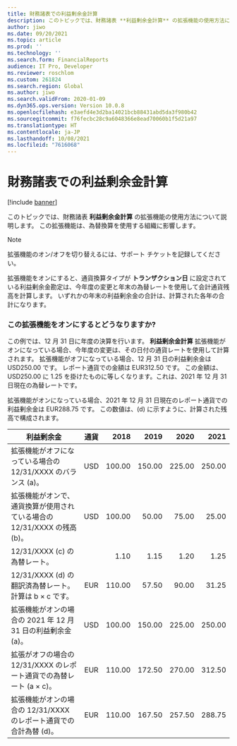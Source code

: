 ```yaml
---
title: 財務諸表での利益剰余金計算
description: このトピックでは、財務諸表 **利益剰余金計算** の拡張機能の使用方法について説明します。 この拡張機能は、為替換算を使用する組織に影響します。
author: jiwo
ms.date: 09/20/2021
ms.topic: article
ms.prod: ''
ms.technology: ''
ms.search.form: FinancialReports
audience: IT Pro, Developer
ms.reviewer: roschlom
ms.custom: 261824
ms.search.region: Global
ms.author: jiwo
ms.search.validFrom: 2020-01-09
ms.dyn365.ops.version: Version 10.0.8
ms.openlocfilehash: e3aefd4e3d2ba14021bcb88431abd5da3f980b42
ms.sourcegitcommit: f76fecbc28c9a6048366e8ead70060b1f5d21a97
ms.translationtype: HT
ms.contentlocale: ja-JP
ms.lasthandoff: 10/08/2021
ms.locfileid: "7616068"
---
```

# <a name="retained-earnings-calculation-in-financial-reporting"></a>財務諸表での利益剰余金計算

[!include [banner](../includes/banner.md)]

このトピックでは、財務諸表 **利益剰余金計算** の拡張機能の使用方法について説明します。 この拡張機能は、為替換算を使用する組織に影響します。

> [!NOTE]
> 拡張機能のオン/オフを切り替えるには、サポート チケットを記録してください。
>
> 拡張機能をオンにすると、通貨換算タイプが **トランザクション日** に設定されている利益剰余金勘定は、今年度の変更と年末の為替レートを使用して会計通貨残高を計算します。 いずれかの年末の利益剰余金の合計は、計算された各年の合計になります。

### <a name="what-happens-when-you-turn-on-this-enhancement"></a>この拡張機能をオンにするとどうなりますか?

この例では、12 月 31 日に年度の決算を行います。 **利益剰余金計算** 拡張機能がオンになっている場合、今年度の変更は、その日付の通貨レートを使用して計算されます。 拡張機能がオフになっている場合、12 月 31 日の利益剰余金は USD250.00 です。 レポート通貨での金額は EUR312.50 です。 この金額は、USD250.00 に 1.25 を掛けたものに等しくなります。これは、2021 年 12 月 31 日現在の為替レートです。

拡張機能がオンになっている場合、2021 年 12 月 31 日現在のレポート通貨での利益剰余金は EUR288.75 です。 この数値は、(d) に示すように、計算された残高で構成されます。

| 利益剰余金                                                                                | 通貨 | 2018   | 2019   | 2020   | 2021   |
|--------------------------------------------------------------------------------------------------|:----------:|--------:|--------:|--------:|--------:|
| 拡張機能がオフになっている場合の 12/31/XXXX のバランス (a)。                                    | USD      | 100.00 | 150.00 | 225.00 | 250.00 |
| 拡張機能がオンで、通貨換算が使用されている場合の 12/31/XXXX の残高 (b)。    | USD      | 100.00 | 50.00  | 75.00  | 25.00  |
| 12/31/XXXX (c) の為替レート。                                                                 |          | 1.10   | 1.15   | 1.20   | 1.25   |
| 12/31/XXXX (d) の翻訳済為替レート。 計算は b × c です。                           | EUR      | 110.00 | 57.50  | 90.00  | 31.25  |
| 拡張機能がオンの場合の 2021 年 12 月 31 日の利益剰余金 (a)。                            | USD      | 100.00 | 150.00 | 225.00 | 250.00 |
| 拡張がオフの場合の 12/31/XXXX のレポート通貨での為替レート (a × c)。    | EUR      | 110.00 | 172.50 | 270.00 | 312.50 |
| 拡張機能がオンの場合の 12/31/XXXX のレポート通貨での合計為替 (d)。 | EUR      | 110.00 | 167.50 | 257.50 | 288.75 |


